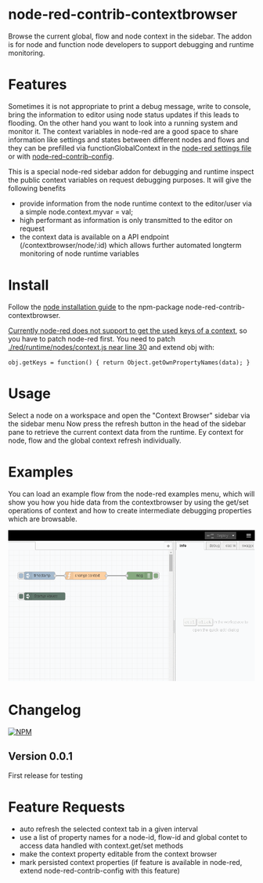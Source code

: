 # node-red-contrib-contextbrowser
Browse the current global, flow and node context in the sidebar.
The addon is for node and function node developers to support debugging and runtime monitoring.

# Features

Sometimes it is not appropriate to print a debug message, write to console, bring the information to editor using node status updates if this leads to flooding.
On the other hand you want to look into a running system and monitor it.  The context variables in node-red are a good space to share information like settings 
and states between different nodes and flows and they can be prefilled via functionGlobalContext in the [node-red settings file](https://nodered.org/docs/configuration) 
or with [node-red-contrib-config](http://flows.nodered.org/node/node-red-contrib-config).

This is a special node-red sidebar addon for debugging and runtime inspect the public context variables on request debugging purposes.
It will give the following benefits

- provide information from the node runtime context to the editor/user via a simple node.context.myvar = val;
- high performant as information is only transmitted to the editor on request
- the context data is available on a API endpoint (/contextbrowser/node/:id)  which allows further automated longterm monitoring of node runtime variables


# Install

Follow the [node installation guide](https://nodered.org/docs/getting-started/adding-nodes) to the npm-package node-red-contrib-contextbrowser.

[Currently node-red does not support to get the used keys of a context](https://groups.google.com/forum/#!topic/node-red/H8-sSkBNyUM), so you have to patch node-red first.
You need to patch [./red/runtime/nodes/context.js near line 30](https://github.com/node-red/node-red/blob/master/red/runtime/nodes/context.js#L30) and extend obj with:
```
obj.getKeys = function() { return Object.getOwnPropertyNames(data); }
```

# Usage

Select a node on a workspace and open the "Context Browser" sidebar via the sidebar menu
Now press the refresh button in the head of the sidebar pane to retrieve the current context data from  the runtime.
Ey context for node, flow and the global context refresh individually.

# Examples
You can load an example flow from the node-red examples menu, which will show you how you hide data from the contextbrowser by using the get/set operations of context and how to create intermediate debugging properties which are browsable.

![Contextbrowser in action](https://github.com/sbarwe/node-red-contrib-contextbrowser/blob/master/contextbrowser.gif?raw=true)
	
	
# Changelog

[![NPM](https://nodei.co/npm/node-red-contrib-contextbrowser.png)](https://nodei.co/npm/node-red-contrib-contextbrowser/)

## Version 0.0.1
First release for testing

# Feature Requests

- auto refresh the selected context tab in a given interval
- use a list of property names for a node-id, flow-id and global contet to access data handled with context.get/set methods
- make the context property editable from the context browser 
- mark persisted context properties (if feature is available in node-red, extend node-red-contrib-config with this feature)
